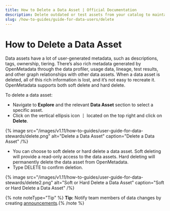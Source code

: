 ```yaml
---
title: How to Delete a Data Asset | Official Documentation
description: Delete outdated or test assets from your catalog to maintain clean, relevant metadata and simplify search results.
slug: /how-to-guides/guide-for-data-users/delete
---
```


# How to Delete a Data Asset

Data assets have a lot of user-generated metadata, such as descriptions, tags, ownership, tiering. There’s also rich metadata generated by OpenMetadata through the data profiler, usage data, lineage, test results, and other graph relationships with other data assets. When a data asset is deleted, all of this rich information is lost, and it’s not easy to recreate it. OpenMetadata supports both soft delete and hard delete.

To delete a data asset:

- Navigate to **Explore** and the relevant **Data Asset** section to select a specific asset.
- Click on the vertical ellipsis icon **⋮** located on the top right and click on **Delete**.

{% image
src="/images/v1.11/how-to-guides/user-guide-for-data-stewards/delete.png"
alt="Delete a Data Asset"
caption="Delete a Data Asset"
/%}

- You can choose to soft delete or hard delete a data asset. Soft deleting will provide a read-only access to the data assets. Hard deleting will permanently delete the data asset from OpenMetadata.
- Type DELETE to confirm deletion.

{% image
src="/images/v1.11/how-to-guides/user-guide-for-data-stewards/delete2.png"
alt="Soft or Hard Delete a Data Asset"
caption="Soft or Hard Delete a Data Asset"
/%}

{% note noteType="Tip" %} **Tip:** Notify team members of data changes by creating [announcements](/how-to-guides/guide-for-data-users/add-announcement).{% /note %}